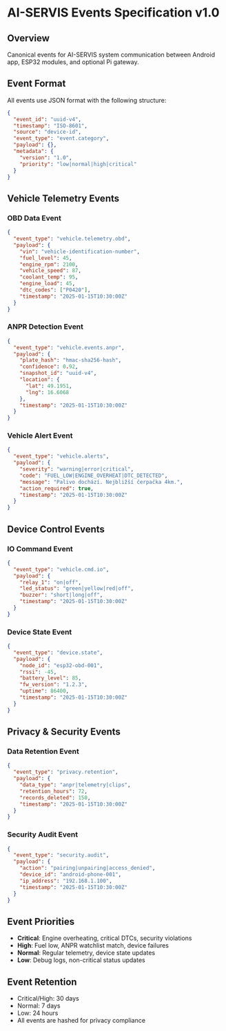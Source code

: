 # AI-SERVIS Events Specification v1.0

## Overview
Canonical events for AI-SERVIS system communication between Android app, ESP32 modules, and optional Pi gateway.

## Event Format
All events use JSON format with the following structure:
```json
{
  "event_id": "uuid-v4",
  "timestamp": "ISO-8601",
  "source": "device-id",
  "event_type": "event.category",
  "payload": {},
  "metadata": {
    "version": "1.0",
    "priority": "low|normal|high|critical"
  }
}
```

## Vehicle Telemetry Events

### OBD Data Event
```json
{
  "event_type": "vehicle.telemetry.obd",
  "payload": {
    "vin": "vehicle-identification-number",
    "fuel_level": 45,
    "engine_rpm": 2100,
    "vehicle_speed": 87,
    "coolant_temp": 95,
    "engine_load": 45,
    "dtc_codes": ["P0420"],
    "timestamp": "2025-01-15T10:30:00Z"
  }
}
```

### ANPR Detection Event
```json
{
  "event_type": "vehicle.events.anpr",
  "payload": {
    "plate_hash": "hmac-sha256-hash",
    "confidence": 0.92,
    "snapshot_id": "uuid-v4",
    "location": {
      "lat": 49.1951,
      "lng": 16.6068
    },
    "timestamp": "2025-01-15T10:30:00Z"
  }
}
```

### Vehicle Alert Event
```json
{
  "event_type": "vehicle.alerts",
  "payload": {
    "severity": "warning|error|critical",
    "code": "FUEL_LOW|ENGINE_OVERHEAT|DTC_DETECTED",
    "message": "Palivo dochází. Nejbližší čerpačka 4km.",
    "action_required": true,
    "timestamp": "2025-01-15T10:30:00Z"
  }
}
```

## Device Control Events

### IO Command Event
```json
{
  "event_type": "vehicle.cmd.io",
  "payload": {
    "relay_1": "on|off",
    "led_status": "green|yellow|red|off",
    "buzzer": "short|long|off",
    "timestamp": "2025-01-15T10:30:00Z"
  }
}
```

### Device State Event
```json
{
  "event_type": "device.state",
  "payload": {
    "node_id": "esp32-obd-001",
    "rssi": -45,
    "battery_level": 85,
    "fw_version": "1.2.3",
    "uptime": 86400,
    "timestamp": "2025-01-15T10:30:00Z"
  }
}
```

## Privacy & Security Events

### Data Retention Event
```json
{
  "event_type": "privacy.retention",
  "payload": {
    "data_type": "anpr|telemetry|clips",
    "retention_hours": 72,
    "records_deleted": 150,
    "timestamp": "2025-01-15T10:30:00Z"
  }
}
```

### Security Audit Event
```json
{
  "event_type": "security.audit",
  "payload": {
    "action": "pairing|unpairing|access_denied",
    "device_id": "android-phone-001",
    "ip_address": "192.168.1.100",
    "timestamp": "2025-01-15T10:30:00Z"
  }
}
```

## Event Priorities
- **Critical**: Engine overheating, critical DTCs, security violations
- **High**: Fuel low, ANPR watchlist match, device failures
- **Normal**: Regular telemetry, device state updates
- **Low**: Debug logs, non-critical status updates

## Event Retention
- Critical/High: 30 days
- Normal: 7 days
- Low: 24 hours
- All events are hashed for privacy compliance
